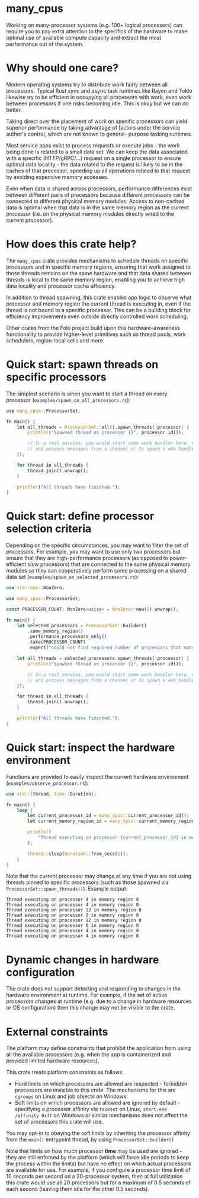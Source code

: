 # many_cpus

Working on many-processor systems (e.g. 100+ logical processors) can require you to pay extra
attention to the specifics of the hardware to make optimal use of available compute capacity
and extract the most performance out of the system.

# Why should one care?

Modern operating systems try to distribute work fairly between all processors. Typical Rust
sync and async task runtimes like Rayon and Tokio likewise try to be efficient in occupying all
processors with work, even work between processors if one risks becoming idle. This is okay but
we can do better.

Taking direct over the placement of work on specific processors can yield superior performance
by taking advantage of factors under the service author's control, which are not known to general-
purpose tasking runtimes.

Most service apps exist to process requests or execute jobs - the work being done is  related to a
small data set. We can keep the data associated with a specific (HTTP/gRPC/...) request on a single
processor to ensure optimal data locality - the data related to the request is likely to be in the
caches of that processor, speeding up all operations related to that request by avoiding expensive
memory accesses.

Even when data is shared across processors, performance differences exist between different pairs
of processors because different processors can be connected to different physical memory modules.
Access to non-cached data is optimal when that data is in the same memory region as the current
processor (i.e. on the physical memory modules directly wired to the current processor).

# How does this crate help?

The `many_cpus` crate provides mechanisms to schedule threads on specific processors and in specific
memory regions, ensuring that work assigned to those threads remains on the same hardware and that
data shared between threads is local to the same memory region, enabling you to achieve high data
locality and processor cache efficiency.

In addition to thread spawning, this crate enables app logic to observe what processor and memory
region the current thread is executing in, even if the thread is not bound to a specific processor.
This can be a building block for efficiency improvements even outside directly controlled work
scheduling.

Other crates from the Folo project build upon this hardware-awareness functionality to provide
higher-level primitives such as thread pools, work schedulers, region-local cells and more.

# Quick start: spawn threads on specific processors

The simplest scenario is when you want to start a thread on every processor
(`examples/spawn_on_all_processors.rs`):

```rust
use many_cpus::ProcessorSet;

fn main() {
    let all_threads = ProcessorSet::all().spawn_threads(|processor| {
        println!("Spawned thread on processor {}", processor.id());

        // In a real service, you would start some work handler here, e.g. to read
        // and process messages from a channel or to spawn a web handler.
    });

    for thread in all_threads {
        thread.join().unwrap();
    }

    println!("All threads have finished.");
}
```

# Quick start: define processor selection criteria

Depending on the specific circumstances, you may want to filter the set of processors. For example,
you may want to use only two processors but ensure that they are high-performance processors (as
opposed to power-efficient slow processors) that are connected to the same physical memory modules
so they can cooperatively perform some processing on a shared data set
(`examples/spawn_on_selected_processors.rs`):

```rust
use std::num::NonZero;

use many_cpus::ProcessorSet;

const PROCESSOR_COUNT: NonZero<usize> = NonZero::new(2).unwrap();

fn main() {
    let selected_processors = ProcessorSet::builder()
        .same_memory_region()
        .performance_processors_only()
        .take(PROCESSOR_COUNT)
        .expect("could not find required number of processors that match the selection criteria");

    let all_threads = selected_processors.spawn_threads(|processor| {
        println!("Spawned thread on processor {}", processor.id());

        // In a real service, you would start some work handler here, e.g. to read
        // and process messages from a channel or to spawn a web handler.
    });

    for thread in all_threads {
        thread.join().unwrap();
    }

    println!("All threads have finished.");
}
```

# Quick start: inspect the hardware environment

Functions are provided to easily inspect the current hardware environment
(`examples/observe_processor.rs`):

```rust
use std::{thread, time::Duration};

fn main() {
    loop {
        let current_processor_id = many_cpus::current_processor_id();
        let current_memory_region_id = many_cpus::current_memory_region_id();

        println!(
            "Thread executing on processor {current_processor_id} in memory region {current_memory_region_id}"
        );

        thread::sleep(Duration::from_secs(1));
    }
}
```

Note that the current processor may change at any time if you are not using threads pinned to
specific processors (such as those spawned via `ProcessorSet::spawn_threads()`). Example output:

```text
Thread executing on processor 4 in memory region 0
Thread executing on processor 4 in memory region 0
Thread executing on processor 12 in memory region 0
Thread executing on processor 2 in memory region 0
Thread executing on processor 12 in memory region 0
Thread executing on processor 0 in memory region 0
Thread executing on processor 4 in memory region 0
Thread executing on processor 4 in memory region 0
```

# Dynamic changes in hardware configuration

The crate does not support detecting and responding to changes in the hardware environment at
runtime. For example, if the set of active processors changes at runtime (e.g. due to a change in
hardware resources or OS configuration) then this change may not be visible to the crate.

# External constraints

The platform may define constraints that prohibit the application from using all the available
processors (e.g. when the app is containerized and provided limited hardware resources).

This crate treats platform constraints as follows:

* Hard limits on which processors are allowed are respected - forbidden processors are invisible to
  this crate. The mechanisms for this are `cgroups` on Linux and job objects on Windows.
* Soft limits on which processors are allowed are ignored by default - specifying a processor
  affinity via `taskset` on Linux, `start.exe /affinity 0xff` on Windows or similar mechanisms
  does not affect the set of processors this crate will use.

You may opt-in to obeying the soft limits by inheriting the processor affinity from the `main()`
entrypoint thread, by using `ProcessorSet::builder()`

Note that limits on how much processor **time** may be used are ignored - they are still enforced
by the platform (which will force idle periods to keep the process within the limits) but have no
effect on which actual processors are available for use. For example, if you configure a processor
time limit of 10 seconds per second on a 20-processor system, then at full utilization this crate
would use all 20 processors but for a maximum of 0.5 seconds of each second (leaving them idle for
the other 0.5 seconds).